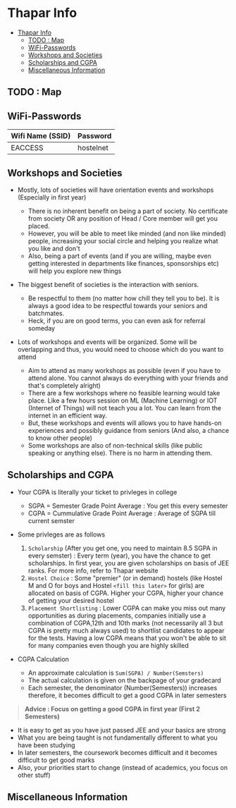 # Thapar Info

- [Thapar Info](#thapar-info)
  - [TODO : Map](#todo--map)
  - [WiFi-Passwords](#wifi-passwords)
  - [Workshops and Societies](#workshops-and-societies)
  - [Scholarships and CGPA](#scholarships-and-cgpa)
  - [Miscellaneous Information](#miscellaneous-information)

## TODO : Map

## WiFi-Passwords

| Wifi Name (SSID) | Password  |
| ---------------- | --------- |
| EACCESS          | hostelnet |

## Workshops and Societies

- Mostly, lots of societies will have orientation events and workshops (Especially in first year)

  - There is no inherent benefit on being a part of society. No certificate from society OR any position of Head / Core member will get you placed.
  - However, you will be able to meet like minded (and non like minded) people, increasing your social circle and helping you realize what you like and don't
  - Also, being a part of events (and if you are willing, maybe even getting interested in departments like finances, sponsorships etc) will help you explore new things

- The biggest benefit of societies is the interaction with seniors.

  - Be respectful to them (no matter how chill they tell you to be). It is always a good idea to be respectful towards your seniors and batchmates.
  - Heck, if you are on good terms, you can even ask for referral someday

- Lots of workshops and events will be organized. Some will be overlapping and thus, you would need to choose which do you want to attend
  - Aim to attend as many workshops as possible (even if you have to attend alone. You cannot always do everything with your friends and that's completely alright)
  - There are a few workshops where no feasible learning would take place. Like a few hours session on ML (Machine Learning) or IOT (Internet of Things) will not teach you a lot. You can learn from the internet in an efficient way.
  - But, these workshops and events will allows you to have hands-on experiences and possibly guidance from seniors (And also, a chance to know other people)
  - Some workshops are also of non-technical skills (like public speaking or anything else). There is no harm in attending them.

## Scholarships and CGPA

- Your CGPA is literally your ticket to privleges in college
  - SGPA = Semester Grade Point Average : You get this every semester
  - CGPA = Cummulative Grade Point Average : Average of SGPA till current semster
- Some privleges are as follows

  1. `Scholarship` (After you get one, you need to maintain 8.5 SGPA in every semster) : Every term (year), you have the chance to get scholarships. In first year, you are given scholarships on basis of JEE ranks. For more info, refer to Thapar website
  2. `Hostel Choice` : Some "premier" (or in demand) hostels (like Hostel M and O for boys and Hostel `<fill this later>` for girls) are allocated on basis of CGPA. Higher your CGPA, higher your chance of getting your desired hostel
  3. `Placement Shortlisting` : Lower CGPA can make you miss out many opportunities as during placements, companies initially use a combination of CGPA,12th and 10th marks (not necessarily all 3 but CGPA is pretty much always used) to shortlist candidates to appear for the tests. Having a low CGPA means that you won't be able to sit for many companies even though you are highly skilled

- CGPA Calculation
  - An approximate calculation is `Sum(SGPA) / Number(Semsters)`
  - The actual calculation is given on the backpage of your gradecard
  - Each semester, the denominator (Number(Semesters)) increases therefore, it becomes difficult to get a good CGPA in later semesters

> **Advice : Focus on getting a good CGPA in first year (First 2 Semesters)**

- It is easy to get as you have just passed JEE and your basics are strong
- What you are being taught is not fundamentally different to what you have been studying
- In later semesters, the coursework becomes difficult and it becomes difficult to get good marks
- Also, your priorities start to change (instead of academics, you focus on other stuff)

## Miscellaneous Information
